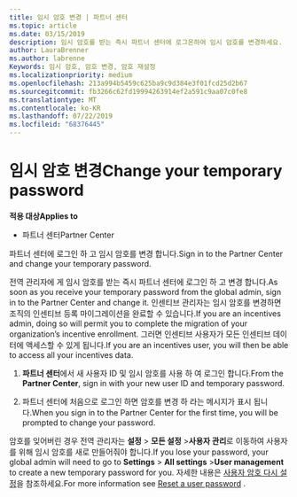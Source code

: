 ```yaml
---
title: 임시 암호 변경 | 파트너 센터
ms.topic: article
ms.date: 03/15/2019
description: 임시 암호를 받는 즉시 파트너 센터에 로그온하여 임시 암호를 변경하세요.
author: LauraBrenner
ms.author: labrenne
Keywords: 임시 암호, 암호 변경, 암호 재설정
ms.localizationpriority: medium
ms.openlocfilehash: 213a994b5459c625ba9c9d384e3f01fcd25d2b67
ms.sourcegitcommit: fb3266c62fd19994263914ef2a591c9aa07c0fe8
ms.translationtype: MT
ms.contentlocale: ko-KR
ms.lasthandoff: 07/22/2019
ms.locfileid: "68376445"
---
```

# <a name="change-your-temporary-password"></a><span data-ttu-id="4d7e8-104">임시 암호 변경</span><span class="sxs-lookup"><span data-stu-id="4d7e8-104">Change your temporary password</span></span>

<span data-ttu-id="4d7e8-105">**적용 대상**</span><span class="sxs-lookup"><span data-stu-id="4d7e8-105">**Applies to**</span></span>

-  <span data-ttu-id="4d7e8-106">파트너 센터</span><span class="sxs-lookup"><span data-stu-id="4d7e8-106">Partner Center</span></span>

<span data-ttu-id="4d7e8-107">파트너 센터에 로그인 하 고 임시 암호를 변경 합니다.</span><span class="sxs-lookup"><span data-stu-id="4d7e8-107">Sign in to the Partner Center and change your temporary password.</span></span>

<span data-ttu-id="4d7e8-108">전역 관리자에 게 임시 암호를 받는 즉시 파트너 센터에 로그인 하 고 변경 합니다.</span><span class="sxs-lookup"><span data-stu-id="4d7e8-108">As soon as you receive your temporary password from the global admin, sign in to the Partner Center and change it.</span></span> <span data-ttu-id="4d7e8-109">인센티브 관리자는 임시 암호를 변경하면 조직의 인센티브 등록 마이그레이션을 완료할 수 있습니다.</span><span class="sxs-lookup"><span data-stu-id="4d7e8-109">If you are an incentives admin, doing so will permit you to complete the migration of your organization’s incentive enrollment.</span></span> <span data-ttu-id="4d7e8-110">그러면 인센티브 사용자가 모든 인센티브 데이터에 액세스할 수 있게 됩니다.</span><span class="sxs-lookup"><span data-stu-id="4d7e8-110">If you are an incentives user, you will then be able to access all your incentives data.</span></span>

1.  <span data-ttu-id="4d7e8-111">**파트너 센터**에서 새 사용자 ID 및 임시 암호를 사용 하 여 로그인 합니다.</span><span class="sxs-lookup"><span data-stu-id="4d7e8-111">From the **Partner Center**, sign in with your new user ID and temporary password.</span></span>

2.  <span data-ttu-id="4d7e8-112">파트너 센터에 처음으로 로그인 하면 암호를 변경 하 라는 메시지가 표시 됩니다.</span><span class="sxs-lookup"><span data-stu-id="4d7e8-112">When you sign in to the Partner Center for the first time, you will be prompted to change your password.</span></span>

<span data-ttu-id="4d7e8-113">암호를 잊어버린 경우 전역 관리자는 **설정** > **모든 설정** >**사용자 관리**로 이동하여 사용자를 위해 임시 암호를 새로 만들어줘야 합니다.</span><span class="sxs-lookup"><span data-stu-id="4d7e8-113">If you lose your password, your global admin will need to go to  **Settings** > **All settings** >**User management** to create a new temporary password for you.</span></span>
<span data-ttu-id="4d7e8-114">자세한 내용은 [사용자 암호 다시 설정](reset-a-user-password.md)을 참조하세요.</span><span class="sxs-lookup"><span data-stu-id="4d7e8-114">For more information see [Reset a user password](reset-a-user-password.md) .</span></span>


 

 



